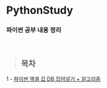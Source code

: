 PythonStudy
==============

### 파이썬 공부 내용 정리

<br/>

> ## 목차 <br>
 1 - [파이썬 엑셀 값 DB 집어넣기 + 알고리즘](https://github.com/Kalph/Python/blob/master/Python/1_%ED%8C%8C%EC%9D%B4%EC%8D%AC_%EC%97%91%EC%85%80_%EA%B0%92_DB%EC%A7%91%EC%96%B4%EB%84%A3%EA%B8%B0_%EC%95%8C%EA%B3%A0%EB%A6%AC%EC%A6%98.md) <br/>

